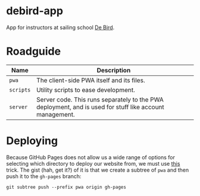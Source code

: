 # debird-app

App for instructors at sailing school [De Bird](https://www.debird.nl).

# Roadguide

|Name|Description
|-|-|
|`pwa`|The client-side PWA itself and its files.|
|`scripts`|Utility scripts to ease development.|
|`server`|Server code. This runs separately to the PWA deployment, and is used for stuff like account management.|

# Deploying

Because GitHub Pages does not allow us a wide range of options for selecting which directory to deploy our website from, we must use [this](https://gist.github.com/cobyism/4730490) trick.
The gist (hah, get it?) of it is that we create a subtree of `pwa` and then push it to the `gh-pages` branch:

```console
git subtree push --prefix pwa origin gh-pages
```
